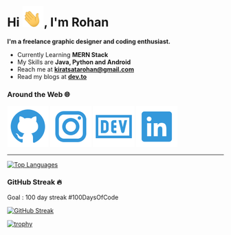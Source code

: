 <h1>Hi <img src="Data/wave.gif" width=50 >, I'm Rohan</h1>


**I'm a freelance graphic designer and coding enthusiast.**

- Currently Learning **MERN Stack**
- My Skills are **Java, Python and Android**
- Reach me at **kiratsatarohan@gmail.com**
- Read my blogs at **[dev.to](https://dev.to/rohankiratsata)**

### Around the Web &#127760;

[![GH](Data/github.svg)](https://github.com/rohan-kiratsata) [![INSTA](Data/instagram.svg)](https://instagram.com/rohan14.io) [![DEV.TO](Data/devBlog.svg)](https://dev.to/rohankiratsata) [![LINKEDIN](Data/linkedin.svg)](https://www.linkedin.com/in/rohankiratsata/)

---
[![Top Languages](https://github-readme-stats.vercel.app/api/top-langs/?username=rohan-kiratsata&layout=compact)](https://github.com/anuraghazra/github-readme-stats)


### GitHub Streak &#128293;
Goal : 100 day streak #100DaysOfCode

[![GitHub Streak](https://github-readme-streak-stats.herokuapp.com/?user=rohan-kiratsata)](https://git.io/streak-stats)


[![trophy](https://github-profile-trophy.vercel.app/?username=rohan-kiratsata&theme=onedark)](https://github.com/ryo-ma/github-profile-trophy)
